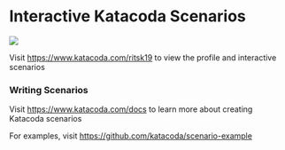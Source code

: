 # Interactive Katacoda Scenarios

[![](http://shields.katacoda.com/katacoda/ritsk19/count.svg)](https://www.katacoda.com/ritsk19 "Get your profile on Katacoda.com")

Visit https://www.katacoda.com/ritsk19 to view the profile and interactive scenarios

### Writing Scenarios
Visit https://www.katacoda.com/docs to learn more about creating Katacoda scenarios

For examples, visit https://github.com/katacoda/scenario-example

